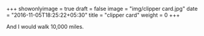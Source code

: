 +++
showonlyimage = true
draft = false
image = "img/clipper card.jpg"
date = "2016-11-05T18:25:22+05:30"
title = "clipper card"
weight = 0
+++

And I would walk 10,000 miles.

